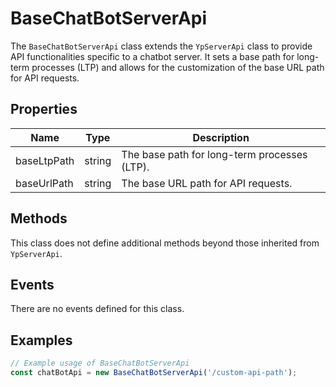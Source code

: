 # BaseChatBotServerApi

The `BaseChatBotServerApi` class extends the `YpServerApi` class to provide API functionalities specific to a chatbot server. It sets a base path for long-term processes (LTP) and allows for the customization of the base URL path for API requests.

## Properties

| Name         | Type   | Description                                      |
|--------------|--------|--------------------------------------------------|
| baseLtpPath  | string | The base path for long-term processes (LTP).     |
| baseUrlPath  | string | The base URL path for API requests.              |

## Methods

This class does not define additional methods beyond those inherited from `YpServerApi`.

## Events

There are no events defined for this class.

## Examples

```typescript
// Example usage of BaseChatBotServerApi
const chatBotApi = new BaseChatBotServerApi('/custom-api-path');
```